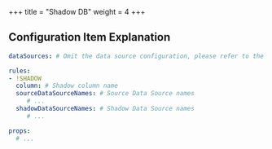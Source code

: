 +++
title = "Shadow DB"
weight = 4
+++

## Configuration Item Explanation

```yaml
dataSources: # Omit the data source configuration, please refer to the usage

rules:
- !SHADOW
  column: # Shadow column name
  sourceDataSourceNames: # Source Data Source names
     # ...
  shadowDataSourceNames: # Shadow Data Source names
     # ... 

props:
  # ...
```

